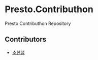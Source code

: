 # Presto.Contributhon
Presto Contributhon Repository

## Contributors
- [소현섭](https://github.com/iodes)
